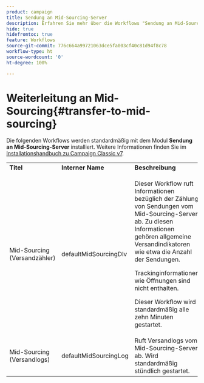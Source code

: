 ```yaml
---
product: campaign
title: Sendung an Mid-Sourcing-Server
description: Erfahren Sie mehr über die Workflows "Sendung an Mid-Sourcing-Server".
hide: true
hidefromtoc: true
feature: Workflows
source-git-commit: 776c664a99721063dce5fa003cf40c81d94f8c78
workflow-type: ht
source-wordcount: '0'
ht-degree: 100%

---
```



# Weiterleitung an Mid-Sourcing{#transfer-to-mid-sourcing}



Die folgenden Workflows werden standardmäßig mit dem Modul **Sendung an Mid-Sourcing-Server** installiert. Weitere Informationen finden Sie im [Installationshandbuch zu Campaign Classic v7](../../installation/using/mid-sourcing-deployment.md).

<table> 
 <tbody> 
  <tr> 
   <td> <strong>Titel</strong><br /> </td> 
   <td> <strong>Interner Name</strong><br /> </td> 
   <td> <strong>Beschreibung</strong><br /> </td> 
  </tr> 
  <tr> 
   <td> <span class="uicontrol">Mid-Sourcing (Versandzähler)</span> <br /> </td> 
   <td> <span class="uicontrol">defaultMidSourcingDlv</span> <br /> </td> 
   <td> <p>Dieser Workflow ruft Informationen bezüglich der Zählung von Sendungen vom Mid-Sourcing-Server ab. Zu diesen Informationen gehören allgemeine Versandindikatoren wie etwa die Anzahl der Sendungen.</p> <p>Trackinginformationen wie Öffnungen sind nicht enthalten.</p> <p>Dieser Workflow wird standardmäßig alle zehn Minuten gestartet.</p> </td> 
  </tr> 
  <tr> 
   <td> <span class="uicontrol">Mid-Sourcing (Versandlogs)</span> <br /> </td> 
   <td> <span class="uicontrol">defaultMidSourcingLog</span> <br /> </td> 
   <td> Ruft Versandlogs vom Mid-Sourcing-Server ab. Wird standardmäßig stündlich gestartet.<br /> </td> 
  </tr> 
 </tbody> 
</table>


